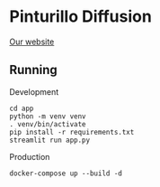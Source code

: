 # Pinturillo Diffusion

[Our website](www.pinturillo_diffusion.tech)

## Running

Development
```
cd app
python -m venv venv
. venv/bin/activate
pip install -r requirements.txt
streamlit run app.py
```

Production
```
docker-compose up --build -d
```
